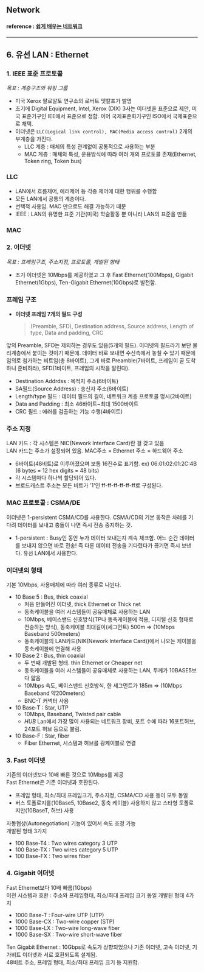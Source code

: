 ## **Network**

#### reference : [쉽게 배우는 네트워크](https://youtube.com/playlist?list=PLFpZ7zSiHhPxrib8i4XPRKxB6FR9_NlCo)

---

## **6. 유선 LAN : Ethernet**

### 1. IEEE 표준 프로토콜

_목표 : 계층구조와 워킹 그룹_

- 미국 Xerox 팔로알토 연구소의 로버트 멧칼프가 발명
- 초기에 Digital Equipment, Intel, Xerox (DIX) 3사는 이더넷을 표준으로 제안, 미국 표준기구인 IEE에서 표준으로 정함. 이어 국제표준화기구인 ISO에서 국제표준으로 채택.
- 이더넷은 `LLC(Logical link control), MAC(Media access control)` 2개의 부계층을 가진다.
  - LLC 계층 : 매체의 특성 관계없이 공통적으로 사용하는 부분
  - MAC 계층 : 매체의 특성, 운용방식에 따라 여러 개의 프로토콜 존재(Ethernet, Token ring, Token bus)

### LLC

- LAN에서 흐름제어, 에러제어 등 각종 제어에 대한 행위를 수행함
- 모든 LAN에서 공통의 계층이다.
- 선택적 사용임. MAC 만으로도 해결 가능하기 때문
- IEEE : LAN의 유명한 표준 기관(미국) 학술활동 뿐 아니라 LAN의 표준을 만듦

### MAC

### 2. 이더넷

_목표 : 프레임구조, 주소지정, 프로토콜, 개발된 형태_

- 초기 이더넷은 10Mbps를 제공하였고 그 후 Fast Ethernet(100Mbps), Gigabit Ethernet(1Gbps), Ten-Gigabit Ethernet(10Gbps)로 발전함.

### 프레임 구조

- **이더넷 프레임 7개의 필드 구성**
  > (Preamble, SFD), Destination address, Source address, Length of type, Data and padding, CRC

앞의 Preamble, SFD는 제외하는 경우도 있음(5개의 필드). 이더넷의 필드라기 보단 물리계층에서 붙이는 것이기 때문에. 데이터 바로 보내면 수신측에서 놓칠 수 있기 때문에 임의로 첨가하는 비트임(총 8바이트), 그게 바로 Preamble(7바이트, 프레임이 곧 도착하니 준비하라), SFD(1바이트, 프레임의 시작을 알린다).

- Destination Addrdss : 목적지 주소(6바이트)
- SA필드(Source Address) : 송신자 주소(6바이트)
- Length/type 필드 : 데이터 필드의 길이, 네트워크 계층 프로토콜 명시(2바이트)
- Data and Padding : 최소 46바이트~최대 1500바이트
- CRC 필드 : 에러를 검출하는 기능 수행(4바이트)

### 주소 지정

LAN 카드 : 각 시스템은 NIC(Nework Interface Card)란 걸 갖고 있음  
LAN 카드는 주소가 설정되어 있음. MAC주소 = Ethernet 주소 = 하드웨어 주소

- 6바이트(48비트)로 이루어졌으며 보통 16진수로 표기함. ex) 06:01:02:01:2C:4B (6 bytes = 12 hex digits = 48 bits)
- 각 시스템마다 하나씩 할당되어 있다.
- 브로드캐스트 주소는 모든 비트가 '1'인 ff-ff-ff-ff-ff-ff로 구성된다.

### MAC 프로토콜 : CSMA/DE

이더넷은 1-persistent CSMA/CD를 사용한다. CSMA/CD의 기본 동작은 차례를 기다려 데이터를 보내고 충돌이 나면 즉시 전송 중지하는 것.

- 1-persistent : Busy인 동안 누가 데이터 보내는지 계속 체크함. 어느 순간 데이터를 보내지 않으면 바로 전송! 즉 다른 데이터 전송을 기다렸다가 끊기면 즉시 보낸다. 유선 LAN에서 사용한다.

### 이더넷의 형태

기본 10Mbps, 사용매체에 따라 여러 종류로 나뉜다.

- 10 Base 5 : Bus, thick coaxial
  - 처음 만들어진 이더넷, thick Ethernet or Thick net
  - 동축케이블을 여러 시스템들이 공유매체로 사용하는 LAN
  - 10Mbps, 베이스밴드 신호방식(TP나 동축케이블에 적용, 디지털 신호 형태로 전송하는 방식), 동축케이블 최대길이(세그먼트) 500m => (10Mbps Baseband 500meters)
  - 동축케이블의 LAN카드(NIK(Nework Interface Card))에서 나오는 케이블을 동축케이블에 연결해 사용
- 10 Base 2 : Bus, thin coaxial
  - 두 번째 개발된 형태. thin Ethernet or Cheaper net
  - 동축케이블을 여러 시스템들이 공유매체로 사용하는 LAN, 두께가 10BASE5보다 얇음
  - 10Mbps 속도, 베이스밴드 신호방식, 한 세그먼트가 185m => (10Mbps Baseband 약200meters)
  - BNC-T 커넥터 사용
- 10 Base-T : Star, UTP
  - 10Mbps, Baseband, Twisted pair cable
  - _HUB_ Lan에서 가장 많이 사용되는 네트워크 장비, 포트 수에 따라 16포트허브, 24포트 허브 등으로 불림.
- 10 Base-F : Star, fiber
  - Fiber Ethernet, 시스템과 허브를 광케이블로 연결

### 3. Fast 이더넷

기존의 이더넷보다 10배 빠른 것으로 10Mbps를 제공  
Fast Ethernet은 기존 이더넷과 호환된다.

- 프레임 형태, 최소/최대 프레임크기, 주소지정, CSMA/CD 사용 등이 모두 동일
- 버스 토폴로지를(10Base5, 10Base2, 동축 케이블) 사용하지 않고 스타형 토폴로지만(10BaseT, 허브) 사용

자동협상(Autonegotiation) 기능이 있어서 속도 조정 가능  
개발된 형태 3가지

- 100 Base-T4 : Two wires category 3 UTP
- 100 Base-TX : Two wires category 5 UTP
- 100 Base-FX : Two wires fiber

### 4. Gigabit 이더넷

Fast Ethernet보다 10배 빠름(1Gbps)  
이전 시스템과 호환 : 주소와 프레임형태, 최소/최대 프레임 크기 동일
개발된 형태 4가지

- 1000 Base-T : Four-wire UTP (UTP)
- 1000 Base-CX : Two-wire copper (STP)
- 1000 Base-LX : Two-wire long-wave fiber
- 1000 Base-SX : Two-wire short-wave fiber

Ten Gigabit Ethernet : 10Gbps로 속도가 상향되었으나 기존 이더넷, 고속 이더넷, 기가비트 이더넷과 서로 호환되도록 설계됨.  
48비트 주소, 프레임 형태, 최소/최대 프레임 크기 등 지원함.
